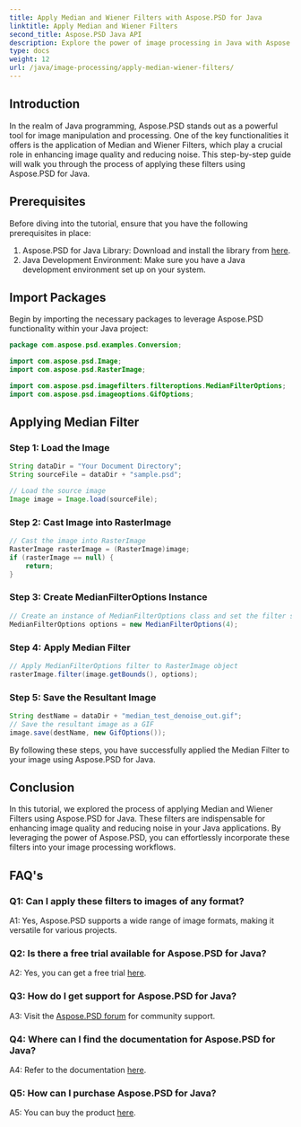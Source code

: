 ```yaml
---
title: Apply Median and Wiener Filters with Aspose.PSD for Java
linktitle: Apply Median and Wiener Filters
second_title: Aspose.PSD Java API
description: Explore the power of image processing in Java with Aspose.PSD. Learn how to apply Median and Wiener Filters step by step. Enhance image quality effortlessly.
type: docs
weight: 12
url: /java/image-processing/apply-median-wiener-filters/
---
```

## Introduction

In the realm of Java programming, Aspose.PSD stands out as a powerful tool for image manipulation and processing. One of the key functionalities it offers is the application of Median and Wiener Filters, which play a crucial role in enhancing image quality and reducing noise. This step-by-step guide will walk you through the process of applying these filters using Aspose.PSD for Java.

## Prerequisites

Before diving into the tutorial, ensure that you have the following prerequisites in place:

1. Aspose.PSD for Java Library: Download and install the library from [here](https://releases.aspose.com/psd/java/).
2. Java Development Environment: Make sure you have a Java development environment set up on your system.

## Import Packages

Begin by importing the necessary packages to leverage Aspose.PSD functionality within your Java project:

```java
package com.aspose.psd.examples.Conversion;

import com.aspose.psd.Image;
import com.aspose.psd.RasterImage;

import com.aspose.psd.imagefilters.filteroptions.MedianFilterOptions;
import com.aspose.psd.imageoptions.GifOptions;
```

## Applying Median Filter

### Step 1: Load the Image

```java
String dataDir = "Your Document Directory";
String sourceFile = dataDir + "sample.psd";

// Load the source image
Image image = Image.load(sourceFile);
```

### Step 2: Cast Image into RasterImage

```java
// Cast the image into RasterImage
RasterImage rasterImage = (RasterImage)image;
if (rasterImage == null) {
    return;
}
```

### Step 3: Create MedianFilterOptions Instance

```java
// Create an instance of MedianFilterOptions class and set the filter size
MedianFilterOptions options = new MedianFilterOptions(4);
```

### Step 4: Apply Median Filter

```java
// Apply MedianFilterOptions filter to RasterImage object
rasterImage.filter(image.getBounds(), options);
```

### Step 5: Save the Resultant Image

```java
String destName = dataDir + "median_test_denoise_out.gif";
// Save the resultant image as a GIF
image.save(destName, new GifOptions());
```

By following these steps, you have successfully applied the Median Filter to your image using Aspose.PSD for Java.

## Conclusion

In this tutorial, we explored the process of applying Median and Wiener Filters using Aspose.PSD for Java. These filters are indispensable for enhancing image quality and reducing noise in your Java applications. By leveraging the power of Aspose.PSD, you can effortlessly incorporate these filters into your image processing workflows.

## FAQ's

### Q1: Can I apply these filters to images of any format?

A1: Yes, Aspose.PSD supports a wide range of image formats, making it versatile for various projects.

### Q2: Is there a free trial available for Aspose.PSD for Java?

A2: Yes, you can get a free trial [here](https://releases.aspose.com/).

### Q3: How do I get support for Aspose.PSD for Java?

A3: Visit the [Aspose.PSD forum](https://forum.aspose.com/c/psd/34) for community support.

### Q4: Where can I find the documentation for Aspose.PSD for Java?

A4: Refer to the documentation [here](https://reference.aspose.com/psd/java/).

### Q5: How can I purchase Aspose.PSD for Java?

A5: You can buy the product [here](https://purchase.aspose.com/buy).
